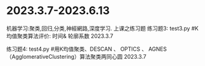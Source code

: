 # 2023.3.7-2023.6.13
机器学习:聚类,回归,分类,神經網路,深度学习.
上课之练习题
练习题3: test3.py
#K均值聚类算法评价:   时间& 轮廓系数  2023.3.7

练习题4: test4.py
#用K均值聚类、DESCAN 、 OPTICS 、 AGNES（AgglomerativeClustering）算法聚类两同心圆 2023.3.7

